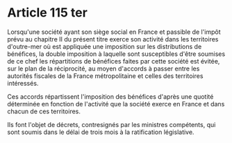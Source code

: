 # Article 115 ter

Lorsqu'une société ayant son siège social en France et passible de l'impôt prévu au chapitre II du présent titre exerce son
activité dans les territoires d'outre-mer où est appliquée une imposition sur les distributions de bénéfices, la double
imposition à laquelle sont susceptibles d'être soumises de ce chef les répartitions de bénéfices faites par cette société est
évitée, sur le plan de la réciprocité, au moyen d'accords à passer entre les autorités fiscales de la France métropolitaine
et celles des territoires intéressés.

Ces accords répartissent l'imposition des bénéfices d'après une quotité déterminée en fonction de l'activité que la société
exerce en France et dans chacun de ces territoires.

Ils font l'objet de décrets, contresignés par les ministres compétents, qui sont soumis dans le délai de trois mois à la
ratification législative.

